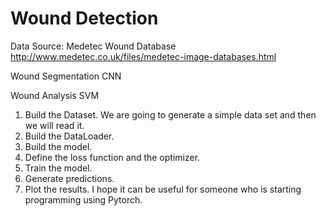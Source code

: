 # Wound Detection

Data Source: Medetec Wound Database
http://www.medetec.co.uk/files/medetec-image-databases.html

Wound Segmentation
CNN

Wound Analysis
SVM
1. Build the Dataset. We are going to generate a simple data set and then we will read it.
2. Build the DataLoader.
3. Build the model.
4. Define the loss function and the optimizer.
5. Train the model.
6. Generate predictions.
7. Plot the results. I hope it can be useful for someone who is starting programming using Pytorch.

